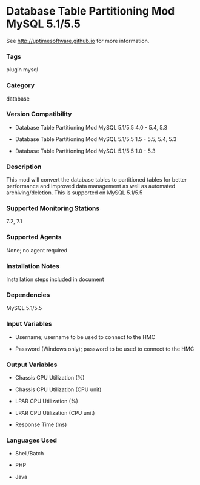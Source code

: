 # Database Table Partitioning Mod MySQL 5.1/5.5

See http://uptimesoftware.github.io for more information.

### Tags 
 plugin   mysql  

### Category

database

### Version Compatibility


  
* Database Table Partitioning Mod MySQL 5.1/5.5 4.0 - 5.4, 5.3
  

  
* Database Table Partitioning Mod MySQL 5.1/5.5 1.5 - 5.5, 5.4, 5.3
  

  
* Database Table Partitioning Mod MySQL 5.1/5.5 1.0 - 5.3
  


### Description
This mod will convert the database tables to partitioned tables for better performance and improved data management as well as automated archiving/deletion.
This is supported on MySQL 5.1/5.5


### Supported Monitoring Stations

7.2, 7.1

### Supported Agents
None; no agent required

### Installation Notes
<p>Installation steps included in document</p>


### Dependencies
<p>MySQL 5.1/5.5</p>


### Input Variables

* Username; username to be used to connect to the HMC

* Password (Windows only); password to be used to connect to the HMC


### Output Variables


* Chassis CPU Utilization (%)

* Chassis CPU Utilization (CPU unit)

* LPAR CPU Utilization (%)

* LPAR CPU Utilization (CPU unit)

* Response Time (ms)


### Languages Used

* Shell/Batch

* PHP

* Java

